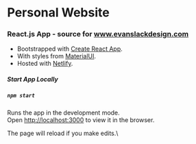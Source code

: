 # Personal Website


### React.js App - source for www.evanslackdesign.com

* Bootstrapped with [Create React App](https://github.com/facebook/create-react-app).
* With styles from [MaterialUI](https://material-ui.com/).
* Hosted with [Netlify](https://www.netlify.com/).

##### Start App Locally


##### `npm start`

Runs the app in the development mode.\
Open [http://localhost:3000](http://localhost:3000) to view it in the browser.

The page will reload if you make edits.\

